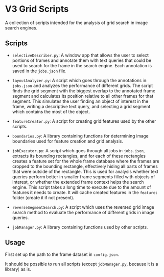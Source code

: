 # V3 Grid Scripts

A collection of scripts intended for the analysis of grid search in image search engines.

## Scripts

- `selectiveDescriber.py`: A window app that allows the user to select portions of frames and annotate them with text queries that could be used to search for the frame in the search engine.
Each annotation is saved in the `jobs.json` file.

- `layoutAnalyzer.py`: A script which goes through the annotations in `jobs.json` and analyzes the performance of different grids.
The script finds the grid segment with the biggest overlap to the annotated frame segment and calculates its position relative to all other frames for that segment.
This simulates the user finding an object of interest in the frame, writing a descriptive text query, and selecting a grid segment which contains the most of the object.

- `featureCreator.py`: A script for creating grid features used by the other scripts.

- `boundaries.py`: A library containing functions for determining image boundaries used for feature creation and grid analysis.

- `jobExecutor.py`: A script which goes through all jobs in `jobs.json`, extracts its bounding rectangles, and for each of these rectangles creates a feature set for the whole frame database where the frames are cropped to the bounding rectangle, effectively hiding all parts of frames that were outside of the rectangle.
This is used for analysis whether text queries perform better in smaller frame segments filled with objects of interest, or whether the extended frame context helps the search engine.
This script takes a long time to execute due to the amount of features it needs to create.
It will cache created features in the `features` folder (create it if not present).

- `reverseSegmentSearch.py`: A script which uses the reversed grid image search method to evaluate the performance of different grids in image queries.

- `jobManager.py`: A library containing functions used by other scripts.

## Usage

First set up the path to the frame dataset in `config.json`.

It should be possible to run all scripts (except `jobManager.py`, because it is a library) as is.

